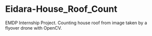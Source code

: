# Eidara-House_Roof_Count
EMDP Internship Project. Counting house roof from image taken by a flyover drone with OpenCV.
